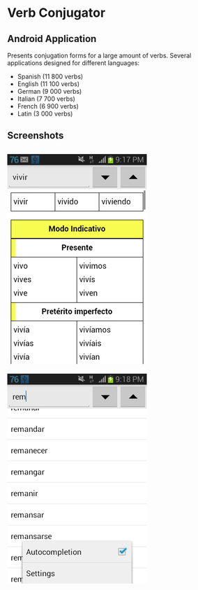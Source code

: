 
# Verb Conjugator

## Android Application

Presents conjugation forms for a large amount of verbs.
Several applications designed for different languages:

  - Spanish (11 800 verbs)
  - English (11 100 verbs)
  - German (9 000 verbs)
  - Italian (7 700 verbs)
  - French (6 900 verbs)
  - Latin (3 000 verbs)



## Screenshots

![img1](spanish/source/img/img1.png)
---
![img2](spanish/source/img/img2.png)

